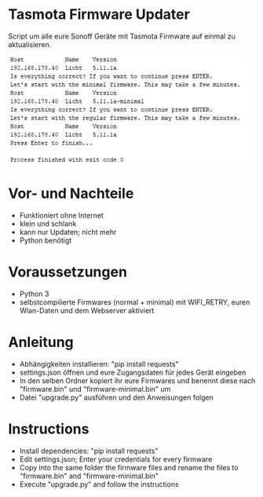 # Tasmota Firmware Updater
Script um alle eure Sonoff Geräte mit Tasmota Firmware auf einmal zu aktualisieren.

![screenshot](final.JPG)

# Vor- und Nachteile
- Funktioniert ohne Internet
- klein und schlank
- kann nur Updaten; nicht mehr
- Python benötigt

# Voraussetzungen
- Python 3
- selbstcompilierte Firmwares (normal + minimal) mit WIFI_RETRY, euren Wlan-Daten und dem Webserver aktiviert

# Anleitung
- Abhängigkeiten installieren: "pip install requests"
- settings.json öffnen und eure Zugangsdaten für jedes Gerät eingeben
- In den selben Ordner kopiert ihr eure Firmwares und benennt diese nach "firmware.bin" und "firmware-minimal.bin" um
- Datei "upgrade.py" ausführen und den Anweisungen folgen

# Instructions

- Install dependencies: "pip install requests"
- Edit settings.json; Enter your credentials for every firmware
- Copy into the same folder the firmware files and rename the files to "firmware.bin" and "firmware-minimal.bin"
- Execute "upgrade.py" and follow the instructions